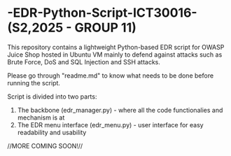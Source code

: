 # -EDR-Python-Script-ICT30016-(S2,2025 - GROUP 11)
This repository contains a lightweight Python-based EDR script for  OWASP Juice Shop hosted in Ubuntu VM mainly to defend against attacks such as Brute Force, DoS and SQL Injection and SSH attacks.

Please go through "readme.md" to know what needs to be done before running the script.

Script is divided into two parts:
1. The backbone (edr_manager.py) - where all the code functionalies and mechanism is at
2. The EDR menu interface (edr_menu.py) - user interface for easy readability and usability


//MORE COMING SOON!//


